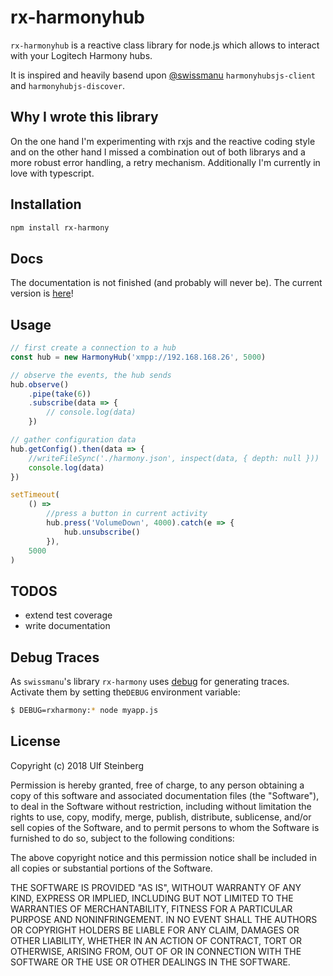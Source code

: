 # rx-harmonyhub

`rx-harmonyhub` is a reactive class library for node.js which allows to interact with your Logitech Harmony hubs.

It is inspired and heavily basend upon [@swissmanu](https://github.com/swissmanu/harmonyhubjs-client) `harmonyhubsjs-client` and `harmonyhubjs-discover`.

## Why I wrote this library

On the one hand I'm experimenting with rxjs and the reactive coding style and on the other hand I missed a combination out of both librarys and a more robust error handling, a retry mechanism. Additionally I'm currently in love with typescript.

## Installation

```bash
npm install rx-harmony
```

## Docs

The documentation is not finished (and probably will never be). The current version is [here](https://ulfalfa.github.io/rx-harmony/)!

## Usage

```javascript
// first create a connection to a hub
const hub = new HarmonyHub('xmpp://192.168.168.26', 5000)

// observe the events, the hub sends
hub.observe()
    .pipe(take(6))
    .subscribe(data => {
        // console.log(data)
    })

// gather configuration data
hub.getConfig().then(data => {
    //writeFileSync('./harmony.json', inspect(data, { depth: null }))
    console.log(data)
})

setTimeout(
    () =>
        //press a button in current activity
        hub.press('VolumeDown', 4000).catch(e => {
            hub.unsubscribe()
        }),
    5000
)
```

## TODOS

-   extend test coverage
-   write documentation

## Debug Traces

As `swissmanu`'s library `rx-harmony` uses [debug](https://github.com/visionmedia/debug) for generating traces. Activate them by setting the`DEBUG` environment variable:

```bash
$ DEBUG=rxharmony:* node myapp.js
```

## License

Copyright (c) 2018 Ulf Steinberg

Permission is hereby granted, free of charge, to any person obtaining a copy of this software and associated documentation files (the "Software"), to deal in the Software without restriction, including without limitation the rights to use, copy, modify, merge, publish, distribute, sublicense, and/or sell copies of the Software, and to permit persons to whom the Software is furnished to do so, subject to the following conditions:

The above copyright notice and this permission notice shall be included in all copies or substantial portions of the Software.

THE SOFTWARE IS PROVIDED "AS IS", WITHOUT WARRANTY OF ANY KIND, EXPRESS OR IMPLIED, INCLUDING BUT NOT LIMITED TO THE WARRANTIES OF MERCHANTABILITY, FITNESS FOR A PARTICULAR PURPOSE AND NONINFRINGEMENT. IN NO EVENT SHALL THE AUTHORS OR COPYRIGHT HOLDERS BE LIABLE FOR ANY CLAIM, DAMAGES OR OTHER LIABILITY, WHETHER IN AN ACTION OF CONTRACT, TORT OR OTHERWISE, ARISING FROM, OUT OF OR IN CONNECTION WITH THE SOFTWARE OR THE USE OR OTHER DEALINGS IN THE SOFTWARE.
